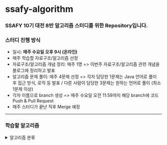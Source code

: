 # ssafy-algorithm
### SSAFY 10기 대전 8반 알고리즘 스터디를 위한 Repository입니다.

### 스터디 진행 방식
- 일시: **매주 수요일 오후 9시 (온라인)**
- 매주 학습할 자료구조/알고리즘 선정
- 자료구조/알고리즘 개념 정리: 매주 1명 => 이번주 자료구조/알고리즘 관련 개념을 블로그에 정리하고 발표
- 알고리즘 문제 풀이: 매주 4문제 선정 => 각자 담당한 1문제는 Java 언어로 풀이 후 접근 방식, 로직 등 발표 / 다른 사람이 담당한 3문제는 원하는 언어로 풀이 (최소 1문제 이상)
- 각자 이름으로 branch 생성 => 매주 수요일 오전 11:59까지 해당 branch에 코드 Push & Pull Request
- 매주 스터디가 끝난 직후 Merge 예정
---

### 학습할 알고리즘
<details>
<summary>알고리즘 분류</summary>
<div markdown="1">

**<자료구조 - 단독으로 사용되기 보다는 문제 풀이에 필요한 자료구조로 활용되는 것들>**
<br>
- 스택 & 큐 (Stack & Queue) (+ Python Deque)
- 힙 & 우선순위 큐 (Heap & Priority Queue)
- 해시 테이블 (Hash Table) * ex. Python Dictionary
- 맵 & 해시맵 (Map & HashMap)
- 집합 (Set)
- 연결리스트 (Linked List)
- 트리 (Tree)
- 트라이 (Trie)
- 세그먼트 트리 (Segment Tree)
<br>

**<알고리즘>**
<br>
- 구현 (Implementation)
- 시뮬레이션 (Simulation)
- 그리디 (Greedy)
- 다이나믹 프로그래밍 (Dynamic Programming, DP)
- 정렬 (Sorting)
- 이분 탐색 (Binary Search)
- 슬라이딩 윈도우 (Sliding Window) & 투포인터 (Two Pointers)
- 누적합 (Prefix Sum)
- LCS (Longest Common Subsequence)
- LIS (Longest Increasing Subsequence)

트리 자료구조를 활용한 알고리즘
<br>
- 유니온 파인드 (Union-Find) & 분리 집합 (Disjoint Set)
- LCA (Lowest Common Ancestor)

그래프 자료구조를 활용한 알고리즘
<br>
- DFS (Depth First Search)
- BFS (Breadth First Search)
- 백트래킹 (Backtracking)
- 다익스트라 (Dijkstra)
- 플로이드-워셜 (Floyd-Warshall)
- 최소 신장 트리(MST) - 크루스칼 (Kruskal) / 프림 (Prim) 알고리즘
- 위상정렬 (Topological Sorting)
<br>

**<유용한 기법 or 수학적 개념>**
<br>
- 비트마스킹 (Bitmasking)
- 순열 & 조합 (Permutation & Combination)
- 유클리드 호제법 (최대공약수, 최소공배수 구하기)
- 에라토스테네스의 체 (특정 범위에서의 빠른 소수 판별)
</div>
</details>
